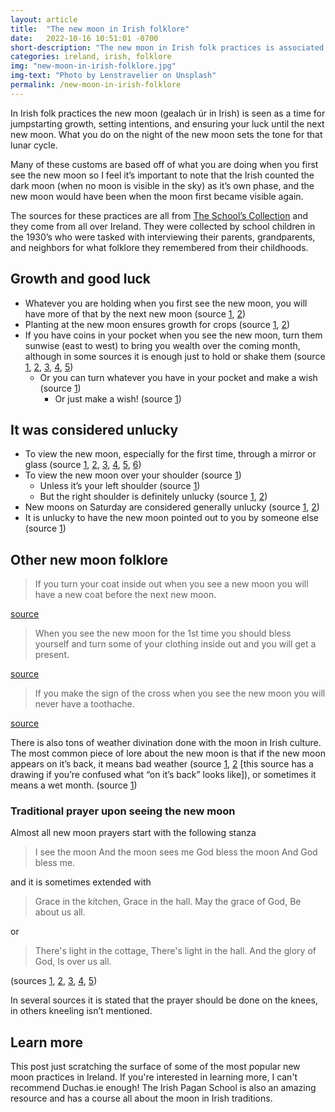 ```yaml
---
layout: article
title:  "The new moon in Irish folklore"
date:   2022-10-16 10:51:01 -0700
short-description: "The new moon in Irish folk practices is associated with many customs for gaining luck, setting intentions, and starting growth for the lunar cycle."
categories: ireland, irish, folklore
img: "new-moon-in-irish-folklore.jpg"
img-text: "Photo by Lenstravelier on Unsplash"
permalink: /new-moon-in-irish-folklore
---
```


In Irish folk practices the new moon (gealach úr in Irish) is seen as a time for jumpstarting growth, setting intentions, and ensuring your luck until the next new moon. What you do on the night of the new moon sets the tone for that lunar cycle. 

Many of these customs are based off of what you are doing when you first see the new moon so I feel it’s important to note that the Irish counted the dark moon (when no moon is visible in the sky) as it’s own phase, and the new moon would have been when the moon first became visible again.

The sources for these practices are all from [The School’s Collection](https://www.duchas.ie/en/cbes) and they come from all over Ireland. They were collected by school children in the 1930’s who were tasked with interviewing their parents, grandparents, and neighbors for what folklore they remembered from their childhoods.

## Growth and good luck

- Whatever you are holding when you first see the new moon, you will have more of that by the next new moon (source [1](https://www.duchas.ie/en/cbes/4481744/4408474/4481359), [2](https://www.duchas.ie/en/cbes/4493731/4415146/4528573))
- Planting at the new moon ensures growth for crops (source [1](https://www.duchas.ie/en/cbes/4922008/4917940/4941702), [2](https://www.duchas.ie/en/cbes/4922008/4917941/4941713))
- If you have coins in your pocket when you see the new moon, turn them sunwise (east to west) to bring you wealth over the coming month, although in some sources it is enough just to hold or shake them (source [1](https://www.duchas.ie/en/cbes/5044631/5027705/5143754), [2](https://www.duchas.ie/en/cbes/5008910/4966124/5108346), [3](https://www.duchas.ie/en/cbes/5008912/4966261/5106237), [4](https://www.duchas.ie/en/cbes/5236081/5229606), [5](https://www.duchas.ie/en/cbes/4922361/4874168/5078838))
    - Or you can turn whatever you have in your pocket and make a wish (source [1](https://www.duchas.ie/en/cbes/5044803/5040106/5083496))
        - Or just make a wish! (source [1](https://www.duchas.ie/en/cbes/4769972/4763468/4785562))

## It was considered unlucky

- To view the new moon, especially for the first time, through a mirror or glass (source [1](https://www.duchas.ie/en/cbes/5044631/5027705/5143754), [2](https://www.duchas.ie/en/cbes/5008910/4966124/5108346), [3](https://www.duchas.ie/en/cbes/5044803/5040106/5083496), [4](https://www.duchas.ie/en/cbes/5008912/4966261/5106237), [5](https://www.duchas.ie/en/cbes/5236081/5229606), [6](https://www.duchas.ie/en/cbes/4769972/4763468/4785562))
- To view the new moon over your shoulder (source [1](https://www.duchas.ie/en/cbes/4666608/4666331/4667008))
    - Unless it’s your left shoulder (source [1](https://www.duchas.ie/en/cbes/4921947/4912455/4934577))
    - But the right shoulder is definitely unlucky (source [1](https://www.duchas.ie/en/cbes/5008865/4962195/5078749), [2](https://www.duchas.ie/en/cbes/4427966/4361877/4466887))
- New moons on Saturday are considered generally unlucky (source [1](https://www.duchas.ie/en/cbes/4921794/4907660/5179046), [2](https://www.duchas.ie/en/cbes/5260427/5251711/5276289))
- It is unlucky to have the new moon pointed out to you by someone else (source [1](https://www.duchas.ie/en/cbes/5044803/5040081/5083370))

## Other new moon folklore

> If you turn your coat inside out when you see a new moon you will have a new coat before the next new moon.
> 

[source](https://www.duchas.ie/en/cbes/5008910/4966124/5108346)

> When you see the new moon for the 1st time you should bless yourself and turn some of your clothing inside out and you will get a present.
> 

[source](https://www.duchas.ie/en/cbes/4701704/4694228/4743110)

> If you make the sign of the cross when you see the new moon you will never have a toothache.
> 

[source](https://www.duchas.ie/en/cbes/5008912/4966261/5106237)

There is also tons of weather divination done with the moon in Irish culture. The most common piece of lore about the new moon is that if the new moon appears on it’s back, it means bad weather (source [1](https://www.duchas.ie/en/cbes/4701704/4694228/4743110), [2](https://www.duchas.ie/en/cbes/4921794/4907660/5179046) [this source has a drawing if you’re confused what “on it’s back” looks like]), or sometimes it means a wet month. (source [1](https://www.duchas.ie/en/cbes/5044857/5044373/5091267))

### Traditional prayer upon seeing the new moon

Almost all new moon prayers start with the following stanza

> I see the moon 
And the moon sees me
God bless the moon 
And God bless me.
> 

and it is sometimes extended with

> Grace in the kitchen, 
Grace in the hall.
May the grace of God,
Be about us all.
> 

or

> There's light in the cottage,
There's light in the hall.
And the glory of God,
Is over us all.
> 

(sources [1](https://www.duchas.ie/en/cbes/5070837/5069024/5099891), [2](https://www.duchas.ie/en/cbes/4723854/4719338/4759433), [3](https://www.duchas.ie/en/cbes/5162185/5162013/5191521), [4](https://www.duchas.ie/en/cbes/5044857/5044373/5091267), [5](https://www.duchas.ie/en/cbes/5008967/4971663/5110076))

In several sources it is stated that the prayer should be done on the knees, in others kneeling isn’t mentioned.

## Learn more

This post just scratching the surface of some of the most popular new moon practices in Ireland. If you're interested in learning more, I can't recommend Duchas.ie enough! The Irish Pagan School is also an amazing resource and has a course all about the moon in Irish traditions.